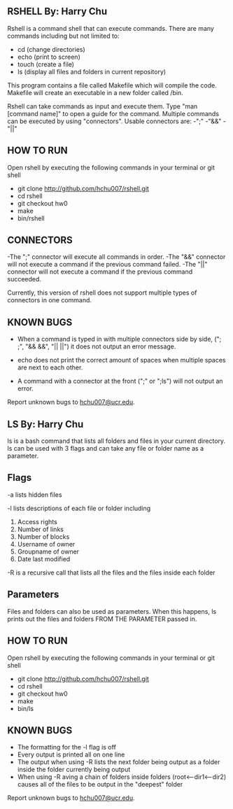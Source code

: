 RSHELL By: Harry Chu
----------------------------------


Rshell is a command shell that can execute commands.
There are many commands including but not limited to:
- cd (change directories)
- echo (print to screen)
- touch (create a file)
- ls (display all files and folders in current repository)

This program contains a file called Makefile which will compile the code.
Makefile will create an executable in a new folder called /bin.

Rshell can take commands as input and execute them. Type "man [command name]"
to open a guide for the command. Multiple commands can be executed by using
"connectors".
Usable connectors are:
-";"
-"&&"
-"||"

HOW TO RUN
----------------------------------
Open rshell by executing the following commands in your terminal or git shell
- git clone  http://github.com/hchu007/rshell.git
- cd rshell
- git checkout hw0
- make
- bin/rshell

CONNECTORS
----------------------------------
-The ";" connector will execute all commands in order.
-The "&&" connector will not execute a command if the previous command failed.
-The "||" connector will not execute a command if the previous command succeeded.

Currently, this version of rshell does not support multiple types of connectors in one command.


KNOWN BUGS
----------------------------------
- When a command is typed in with multiple connectors side by side, ("; ;", "&& &&", "|| ||")
  it does not output an error message.

- echo does not print the correct amount of spaces when multiple spaces are next to each other.
- A command with a connector at the front (";" or ";ls") will not output an error.








Report unknown bugs to hchu007@ucr.edu.



LS By: Harry Chu
----------------------------------
ls is a bash command that lists all folders and files in your current directory. ls can be used with 3 flags and can take any file or folder name as a parameter. 

Flags
----------------------------------
-a lists hidden files

-l lists descriptions of each file or folder including
  1. Access rights
  2. Number of links
  3. Number of blocks
  4. Username of owner
  5. Groupname of owner
  6. Date last modified

-R is a recursive call that lists all the files and the files inside each folder

Parameters
----------------------------------
Files and folders can also be used as parameters. When this happens, ls prints out the files and folders FROM THE PARAMETER passed in.

HOW TO RUN
----------------------------------
Open rshell by executing the following commands in your terminal or git shell
- git clone  http://github.com/hchu007/rshell.git
- cd rshell
- git checkout hw0
- make
- bin/ls


KNOWN BUGS
----------------------------------
- The formatting for the -l flag is off
- Every output is printed all on one line
- The output when using -R lists the next folder being output as a folder inside the folder currently being output
- When using -R aving a chain of folders inside folders (root<--dir1<--dir2) causes all of the files to be output in the "deepest" folder








Report unknown bugs to hchu007@ucr.edu.


